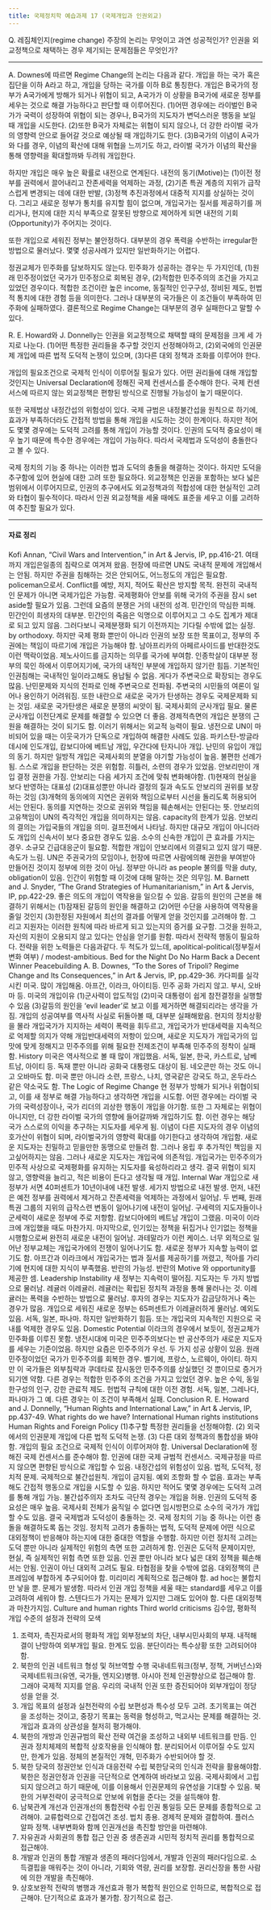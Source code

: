```yaml
---
title: 국제정치학 예습과제 17 (국제개입과 인권외교)
---
```


Q. 레짐체인지(regime change) 주장의 논리는 무엇이고 과연 성공적인가? 인권을 외교정책으로 채택하는 경우 제기되는 문제점들은 무엇인가?

---

A. Downes에 따르면 Regime Change의 논리는 다음과 같다. 개입을 하는 국가 혹은 집단을 이하 A라고 하고, 개입을 당하는 국가를 이하 B로 통칭한다. 개입은 B국가의 정부가 A국가에게 방해가 되거나 위협이 되고, A국가가 이 상황을 B국가에 새로운 정부를 세우는 것으로 해결 가능하다고 판단할 때 이루어진다. (1)어떤 경우에는 라이벌인 B국가가 국력이 성장하여 위협이 되는 경우나, B국가의 지도자가 변덕스러운 행동을 보일 때 개입을 시도한다. (2)또한 B국가 자체로는 위협이 되지 않으나, 더 강한 라이벌 국가의 영향력 안으로 들어갈 것으로 예상될 때 개입하기도 한다. (3)B국가의 이념이 A국가와 다를 경우, 이념의 확산에 대해 위협을 느끼기도 하고, 라이벌 국가가 이념의 확산을 통해 영향력을 확대할까봐 두려워 개입한다.

하지만 개입은 매우 높은 확률로 내전으로 연계된다. 내전의 동기(Motive)는 (1)이전 정부를 권력에서 끌어내리고 잔존세력을 억제하는 과정, (2)기존 특권 계층의 지위가 급작스럽게 변경되는 데에 대한 반발, (3)정책 추진과정에서 대중적 지지를 상실하는 것이다. 그리고 새로운 정부가 통치를 유지할 힘이 없으며, 개입국가는 질서를 제공하기를 꺼리거나, 현지에 대한 지식 부족으로 잘못된 방향으로 제어하게 되면 내전의 기회(Opportunity)가 주어지는 것이다.

또한 개입으로 세워진 정부는 불안정하다. 대부분의 경우 폭력을 수반하는 irregular한 방법으로 물러났다. 몇몇 성공사례가 있지만 일반화하기는 어렵다.

정권교체가 민주화를 담보하지도 않는다. 민주화가 성공하는 경우는 두 가지인데, (1)원래 민주정이었던 국가가 민주정으로 회복된 경우, (2)적합한 민주주의의 조건을 가지고 있었던 경우이다. 적합한 조건이란 높은 income, 동질적인 인구구성, 정비된 제도, 헌법적 통치에 대한 경험 등을 의미한다. 그러나 대부분의 국가들은 이 조건들이 부족하여 민주화에 실패하였다. 결론적으로 Regime Change는 대부분의 경우 실패한다고 말할 수 있다.

R. E. Howard와 J. Donnelly는 인권을 외교정책으로 채택할 때의 문제점을 크게 세 가지로 나눈다. (1)어떤 특정한 권리들을 추구할 것인지 선정해야하고, (2)외국에의 인권문제 개입에 따른 법적 도덕적 논쟁이 있으며, (3)다른 대외 정책과 조화를 이루어야 한다.

개입의 필요조건으로 국제적 인식이 이루어질 필요가 있다. 어떤 권리들에 대해 개입할 것인지는 Universal Declaration에 정해진 국제 컨센서스를 준수해야 한다. 국제 컨센서스에 따르지 않는 외교정책은 편향된 방식으로 진행될 가능성이 높기 때문이다.

또한 국제법상 내정간섭의 위험성이 있다. 국제 규범은 내정불간섭을 원칙으로 하기에, 효과가 부족하더라도 간접적 방법을 통해 개입을 시도하는 것이 한계이다. 하지만 적어도 몇몇 경우에는 도덕적 고려를 통해 개입이 가능할 것이다. 인권의 도덕적 중요성이 매우 높기 때문에 특수한 경우에는 개입이 가능하다. 따라서 국제법과 도덕성이 충돌한다고 볼 수 있다.

국제 정치의 기능 중 하나는 이러한 법과 도덕의 충돌을 해결하는 것이다. 하지만 도덕을 추구함에 있어 현실에 대한 고려 또한 필요하다. 외교정책은 인권을 포함하는 보다 넓은 범위에서 이루어지므로, 인권의 추구에서도 외교정책과의 적합성에 대한 현실적인 고려와 타협이 필수적이다. 따라서 인권 외교정책을 세울 때에도 표준을 세우고 이를 고려하여 추진할 필요가 있다.

---

#### 자료 정리

Kofi Annan, “Civil Wars and Intervention,” in Art & Jervis, IP, pp.416-21.
 여태까지 개입은일종의 침략으로 여겨져 왔음. 헌장에 따르면 UN도 국내적 문제에 개입해서는 안됨. 하지만 주권을 침해하는 것은 안되어도, 어느정도의 개입은 필요함. policeman으로서. Conflict를 예방, 저지, 적어도 확산은 방지할 목적. 완전히 국내적인 문제가 아니면 국제가입은 가능함. 국제평화아 안보를 위해 국가의 주권을 잠시 set aside할 필요가 있음.
 그런데 요즘의 분쟁은 거의 내전의 성격. 민간인의 막심한 피해. 민간인이 희생자의 대부분. 민간인의 죽음은 익명으로 이루어지고 그 수도 집계가 제대로 되고 있지 않음. 그러다보니 국제분쟁화 되기 이전까지는 기다릴 수밖에 없는 실정. by orthodoxy. 하지만 국제 평화 뿐만이 아니라 인권의 보장 또한 목표이고, 정부의 주권에는 책임이 따르기에 개입은 가능해야 함. 남아프리카의 아페르사이드를 반대한것도 이런 맥락이었음. 제노사이드를 금지하는 의무를 국가에 부여함. 인종학살이 대부분 정부의 묵인 하에서 이루어지기에, 국가의 내적인 부분에 개입하지 않기란 힘듬. 기본적인 인권침해는 국내적인 일이라고해도 용납될 수 없음. 게다가 주변국으로 확장되는 경우도 많음. 난민문제와 지식의 전파로 인해 주변국으로 전파됨. 주변국의 시민들의 여론이 일어나 용인하기 어려워짐. 또한 내란으로 새로운 국가가 탄생하는 경우도 국제문제화 되는 것임. 새로운 국가탄생은 새로운 분쟁의 씨앗이 됨. 국제사회의 군사개입 필요. 물론 군사개입 이전단계로 문제를 해결할 수 있으면 더 좋음. 경제적측면의 개입은 분쟁의 근원을 해결하는 것이 되기도 함. 이러기 위해서는 외교적 능력이 필요.
 냉전으로 UN이 마비되어 있을 때는 이웃국가가 단독으로 개입하여 해결한 사례도 있음. 파키스탄-방글라데시에 인도개입, 캄보디아에 베트남 개입, 우간다에 탄자니아 개입. 난민의 유입이 개입의 동기. 하지만 일방적 개입은 국제사회의 분열을 야기할 가능성이 높음. 불편한 선례가 됨. 스스로 개입을 판단하는 것은 위험함. 히틀러, 소련의 경우가 있었음. 안보리만이 개입 결정 권한을 가짐.
 안보리는 다음 세가지 조건에 맞춰 변화해야함. (1)현재의 현실을 보다 반영하는 대표성 (2)대표성뿐만 아니라 결정의 질과 속도도 안보리의 권위를 보장하는 것임 (3)개혁의 동의에의 지연은 권위와 책임으로부터 시선을 돌리도록 허용되어서는 안된다. 동의를 지연하는 것으로 권위와 책임을 훼손해서는 안된다는 뜻.
 안보리의 고유책임이 UN의 즉각적인 개입을 의미하지는 않음. capacity의 한계가 있음. 안보리의 결의는 가입국들의 개입을 의미. 걸프전에서 나타남. 하지만 대규모 개입이 아니더라도 개입의 신속서이 보다 중요한 경우도 있음. 소수의 신속한 개입이 큰 효과를 가지는 경우. 소규모 긴급대응군이 필요함. 적합한 개입이 안보리에서 의결되고 있지 않기 때문. 속도가 느림.
 UN은 주권국가의 모임이나, 헌장에 따르면 사람에의해 권한을 부여받아 만들어진 것이지 정부에 의한 것이 아님. 정부만 아니라 as people 불의를 막을 duty, obligation이 있음. 인간이 위험할 때 이것에 대해 말하는 것은 의무임.
M. Barnett and J. Snyder, “The Grand Strategies of Humanitarianism,” in Art & Jervis, IP, pp.422-29.
 좋은 의도의 개입이 역작용을 일으킬 수 있음. 갈등의 원인의 근본을 해결하기 위해서는 (1)잠재된 갈등의 원인을 해결하고 (2)어떤 수단을 사용하여 역작용을 줄일 것인지 (3)한정된 자원에서 최선의 결과를 어떻게 얻을 것인지를 고려해야 함.
 그리고 지원자는 이러한 원칙에 따라 바르게 되고 있는지의 증거를 요구함. 그것을 원하고, 자신의 지원이 오용되지 않고 있다는 안심을 얻기를 원함. 따라서 전략적 행동이 필요하다. 전략을 위한 노력들은 다음과같다.
 두 척도가 있느데, apolitical-political(정부질서 변화 여부) / modest-ambitious.
 Bed for the Night
 Do No Harm
 Back a Decent Winner
 Peacebuilding
A. B. Downes, “To the Sores of Tripoli? Regime Change and Its Consequences,” in Art & Jervis, IP, pp.429-36.
 카다피를 실각시킨 미국. 많이 개입해옴. 아프간, 이라크, 아이티등. 민주 공화 가리지 않고. 부시, 오바마 등. 미국의 개입이유 (1)군사력이 압도적임 (2)미국 대통령이 쉽게 참전결정을 실행할 수 있음 (3)갈등의 원인을 ‘evil leader’로 보고 이를 제거하면 해결되리라는 생각을 가짐.
 개입의 성공여부를 역사적 사실로 뒤돌아볼 때, 대부분 실패해왔음. 현지의 정치상황을 몰라 개입국가가 지지하는 세력이 폭력을 휘두르고, 개입국가가 반대세력을 지속적으로 억제할 의지가 약해 개입반대세력의 저항이 있으며, 새로운 지도자가 개입국가의 입맛에 맞게 정해지고 민주주의를 위해 필요한 전제조건이 부족해 민주주의 정착이 실패함.
 History
 미국은 역사적으로 볼 때 많이 개입했음. 서독, 일본, 한국, 카스트로, 남베트남, 아이티 등. 독재 뿐만 아니라 공화국 대통령도 대상이 됨. 네오콘만 하는 것도 아니고 오바마도 함. 미국 뿐만 아니라 소련, 프랑스, 나치, 영국같은 강국도 하고, 온두라스 같은 약소국도 함.
 The Logic of Regime Change
 현 정부가 방해가 되거나 위협이되고, 이를 새 정부로 해결 가능하다고 생각하면 개입을 시도함. 어떤 경우에는 라이벌 국가의 국력성장이나, 국가 리더의 괴상한 행동이 개입을 야기함.
 또한 그 자체로는 위협이 아니지만, 더 강한 라이벌 국가의 영향에 들어갈까봐 개입하기도 함. 이런 경우는 해당 국가 스스로의 이익을 추구하는 지도자를 세우게 됨.
 이념이 다른 지도자의 경우 이념의 호가산이 위협이 되며, 라이벌국가의 영향력 확대를 야기한다고 생각하여 개입함. 새로운 지도자는 친밀하고 믿을만한 동맹으로 만들려 함. 그러나 옹립 후 추가적인 책임을 지고싶어하지는 않음. 그러나 새로운 지도자는 개입국에 의존적임. 개입국가는 민주주의가 민주적 사상으로 국제평화를 유지하는 지도자를 육성하리라고 생각.
 결국 위협이 되지 않고, 영향력을 늘리고, 적은 비용이 든다고 생각될 때 개입.
 Internal War
 개입으로 새 정부가 서면 40퍼센트가 10년이내에 내전 발생. 세가지 방법으로 내전 발생. 먼저, 내전은 예전 정부를 권력에서 제거하고 잔존세력을 억제하는 과정에서 일어남. 두 번째, 원래 특권 그룹의 지위의 급작스련 변동이 일어나기에 내전이 일어남. 구세력의 지도자들이나 군세력이 새로운 정부에 주로 저항함. 캄보디아에의 베트남 개입이 그랬음. 미국이 이라크에 개입했을 때도 마찬가지. 마지막으로, 인기있는 정책을 뒤집거나 인기없는 정책을 시행함으로써 완전히 새로운 내전이 일어남. 과테말라가 이런 케이스.
 너무 외적으로 일어난 정부교체는 개입국가에의 전쟁이 일어나기도 함. 새로운 정부가 지속할 능력이 없기도 함. 아프간과 이라크에서 개입국가는 법과 질서를 제공하기를 꺼렸고, 적아를 가리기에 현지에 대한 지식이 부족했음. 반란의 가능성. 반란의 Motive 와 opportunity를 제공한 셈.
 Leadership Instability
 새 정부는 지속력이 떨어짐. 지도자는 두 가지 방법으로 물러남. 레귤러 이레귤러. 레귤러는 확립된 정치적 과정을 통해 물러나는 것. 이레귤러는 폭력을 수반하는 방법으로 물러남. 후자의 경우는 지도자가 감금당하거나 죽는 경우가 많음. 개입으로 세워진 새로운 정부는 65퍼센트가 이레귤러하게 물러남. 예외도 있음. 서독, 일본, 파나마. 하지만 일반화하기 힘듬. 또는 개입국의 지속적인 지원으로 국내를 억제한 경우도 있음.
 Domestic Potential
 이라크의 경우에서 보듯이, 정권교체가 민주화를 이루진 못함. 냉전시대에 미국은 민주주의보다는 반 공산주의가 새로운 지도자를 세우는 기준이었음. 하지만 요즘은 민주주의가 우선.
 두 가지 성공 상황이 있음. 원래 민주정이었던 국가가 민주주의를 회복한 경우. 벨기에, 프랑스, 노르웨이, 아이티. 하지만 이 국가들은 외부침략과 쿠데타로 잠시동안 민주주의를 상실했던 것 뿐이므로 증거가 되기엔 약함. 다른 경우는 적합한 민주주의 조건을 가지고 있었던 경우. 높은 수익, 동일한구성의 인구, 강한 관료적 제도. 헌법적 규칙에 대한 이전 경험. 서독, 일본, 그레나다, 파나마가 그 예. 다른 경우는 이 조건이 부족해서 실패.
 Conclusion
R. E. Howard and J. Donnelly, “Human Rights and International Law,” in Art & Jervis, IP, pp.437-49.
 What rights do we have?
 International Human rights institutions
 Human Rights and Foreign Policy
 (1)추구할 특정한 권리들을 선정해야함. (2) 외국에서의 인권문제 개입에 다른 법적 도덕적 논쟁. (3) 다른 대외 정책과의 통합성을 봐야 함.
 개입의 필요 조건으로 국제적 인식이 이루어져야 함. Universal Declaration에 정해진 국제 컨센서스를 준수해야 함. 인권에 대한 국제 규범적 컨센서스. 국제규정을 따르지 않으면 편향된 방식으로 개입할 수 있음.
 내정간섭의 위험성이 있음. 법적, 도덕적, 정치적 문제. 국제적으로 불간섭원칙. 개입이 금지됨. 예외 조항화 할 수 없음. 효과는 부족해도 간접적 행동으로 개입을 시도할 수 있음. 하지만 적어도 몇몇 경우에는 도덕적 고려를 통해 개입 가능. 불간섭주의자 조차도 극단적 경우는 개입을 허용. 인권의 도덕적 중요성은 매우 높음. 국제사회 전체가 움직일 수 없다면 임시방편으로 소수의 국가가 개입할 수도 있음. 결국 국제법과 도덕성이 충돌하는 것. 국제 정치의 기능 중 하나는 이런 충돌을 해결하도록 돕는 것임. 정치적 고려가 충돌하는 법적, 도덕적 문제에 어떤 식으로 대외정책이 반응해야 하는지에 대한 중대한 역할을 수행함. 하지만 이런 정치적 고려는 도덕 뿐만 아니라 실제적인 위험의 측면 또한 고려하게 함.
 인권은 도덕적 문제이지만, 현실, 즉 실제적인 위험 측면 또한 있음. 인권 뿐만 아니라 보다 넓은 대외 정책을 훼손해서는 안됨. 인권이 아닌 대외적 고려도 필요. 타협점을 찾을 수밖에 없음. 대외정책의 큰 프레임에 부합하게 추구되어야 함. 미리미리 계획적으로 접근해야 함. ad hoc는 불합치만 낳을 뿐. 문제가 발생함. 따라서 인권 개입 정책을 세울 때는 standard를 세우고 이를 고려하여 세워야 함. 스텐다드가 가지는 문제가 있지만 그래도 있어야 함. 다른 대외정책과 마찬가지임.
 Culture and human rights
 Third world criticisms
김수암, 평화적 개입 수준의 설정과 전략의 모색
 1. 조력자, 촉진자로서의 평화적 개입
 외부정보의 차단, 내부시민사회의 부재. 내적해결이 난망하여 외부개입 필요. 한계도 있음. 분단이라는 특수상황 또한 고려되어야 함.
 2. 북한의 인권 네트워크 형성 및 허브역할 수행
 국내네트워크(정부, 정책, 거버넌스)와 국제네트워크(유엔, 국가들, 엔지오)병행. 아시아 전체 인권향상으로 접근해야 함. 그래야 국제적 지지를 얻음. 우리의 국내적 인권 또한 증진되어야 외부개입이 정당성을 얻을 것.
 3. 개입 목표의 설정과 실천전략의 수립
 보편성과 특수성 모두 고려. 초기목표는 여건을 조성하는 것이고, 중장기 목표는 동력을 형성하고, 먹고사는 문제를 해결하는 것. 개입과 효과의 상관성을 철저히 평가해야.
 4. 북한의 개방과 인권규범의 확산 전략
 여건을 조성하고 내외부 네트워크를 만듬. 인권과 정치체제의 복합적 상호작용을 인식해야 함. 분리되어서 이루어질 수도 있지만, 한계가 있음. 정체의 본질적인 개혁, 민주화가 수반되어야 할 것.
 5. 북한 당국의 정권안보 인식과 대응전략 수립
 북한당국의 인식과 전략을 활용해야함. 북한은 정권안정과 인권을 극단적으로 연계하여 바라보고 있음. 국제사회에서 고립되지 않으려고 하기 때문에, 이를 이용해서 인권문제의 유연성을 기대할 수 있음. 북한의 거부전략이 궁극적으로 안보에 위협을 준다는 것을 설득해야 함.
 6. 남북관계 개선과 인권개선의 통합전략 수립
 인권 통일등 모든 문제를 종합적으로 고려해야. 교류헙력으로 간접여건 조성. 법치 종용. 경제적 문제와 결합하여. 플러스 알파 정책. 내부변화와 함께 인권개선을 촉진할 방안을 마련해야.
 7. 자유권과 사회권의 통합 접근
 인권 중 생존권과 시민적 정치적 권리를 통합적으로 접근해야.
 8. 개발과 인권의 통합
 개발과 생존의 패러다임에서, 개발과 인권의 패러다임으로. 소득결핍을 매워주는 것이 아니라, 기회와 역량, 권리를 보장함. 권리신장을 통한 사람에 의한 개발을 촉진해야.
 9. 상호보완적 전략의 병행과 개선효과 평가
 복합적 원인으로 인하므로, 복합적으로 접근해야. 단기적으로 효과가 불가함. 장기적으로 접근.
